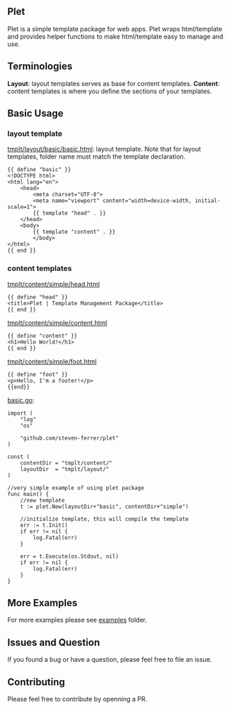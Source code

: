 ## Plet

Plet is a simple template package for web apps. Plet wraps html/template and provides helper functions to make html/template easy to manage and use.

## Terminologies

__Layout__: layout templates serves as base for content templates. 
__Content__: content templates is where you define the sections of your templates.

## Basic Usage

### layout template

[tmplt/layout/basic/basic.html](https://github.com/steven-ferrer/plet/blob/master/examples/tmplt/layout/basic/basic.html): layout template. Note that for layout templates, folder name must match the template declaration.

	{{ define "basic" }}
	<!DOCTYPE html>
	<html lang="en">
		<head>
			<meta charset="UTF-8">
			<meta name="viewport" content="width=device-width, initial-scale=1">
			{{ template "head" . }}
		</head>
		<body>
			{{ template "content" . }}
			</body>
	</html>
	{{ end }}
	
### content templates
	
[tmplt/content/simple/head.html](https://github.com/steven-ferrer/plet/blob/master/examples/tmplt/content/simple/head.html)
	
	{{ define "head" }}
	<title>Plet | Template Management Package</title>
	{{ end }}


[tmplt/content/simple/content.html](https://github.com/steven-ferrer/plet/blob/master/examples/tmplt/content/simple/content.html)

	{{ define "content" }}
	<h1>Hello World!</h1>
	{{ end }}

[tmplt/content/simple/foot.html](https://github.com/steven-ferrer/plet/blob/master/examples/tmplt/content/simple/foot.html)

	{{ define "foot" }}
	<p>Hello, I'm a footer!</p>
	{{end}}


[basic.go](https://github.com/steven-ferrer/plet/blob/master/examples/basic.go):

	import (
		"log"
		"os"

		"github.com/steven-ferrer/plet"
	)

	const (
		contentDir = "tmplt/content/"
		layoutDir  = "tmplt/layout/"
	)

	//very simple example of using plet package
	func main() {
		//new template
		t := plet.New(layoutDir+"basic", contentDir+"simple")
		
		//initialize template, this will compile the template
		err := t.Init()
		if err != nil {
			log.Fatal(err)
		}

		err = t.Execute(os.Stdout, nil)
		if err != nil {
			log.Fatal(err)
		}
	}

## More Examples

For more examples please see [examples](https://github.com/steven-ferrer/plet/tree/master/examples) folder.

## Issues and Question

If you found a bug or have a question, please feel free to file an issue.

## Contributing

Please feel free to contribute by openning a PR.
